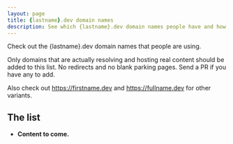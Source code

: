 ```yaml
---
layout: page
title: {lastname}.dev domain names
description: See which {lastname}.dev domain names people have and how they're using them.
---
```


Check out the {lastname}.dev domain names that people are using.

Only domains that are actually resolving and hosting real content should be added to this list. No redirects and no blank parking pages. Send a PR if you have any to add.

Also check out <https://firstname.dev> and <https://fullname.dev> for other variants.

## The list

* **Content to come.**
